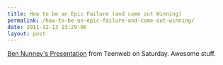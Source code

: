 ```yaml
---
title: How to be an Epic Failure (and come out Winning)
permalink: /how-to-be-an-epic-failure-and-come-out-winning/
date: 2011-12-13 23:29:06
layout: post
---
```


[Ben Nunney's Presentation](http://www.slideshare.net/bennuk/how-to-be-an-epic-failure-and-come-out-winning-10558815) from Teenweb on Saturday. Awesome stuff.